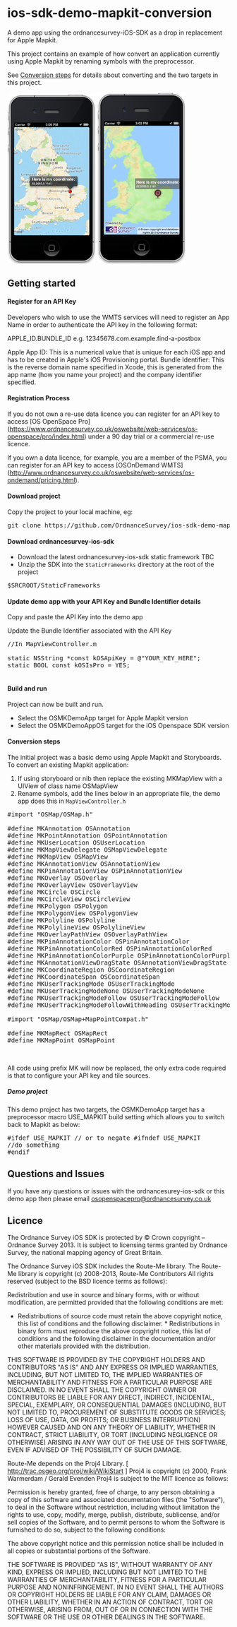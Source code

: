 ios-sdk-demo-mapkit-conversion
==============================

A demo app using the ordnancesurvey-iOS-SDK as a drop in replacement for Apple Mapkit.

This project contains an example of how convert an application currently using Apple Mapkit by renaming symbols with the preprocessor.

See [Conversion steps](#conversion-steps) for details about converting and the two targets in this project.


![ScreenShot](https://github.com/OrdnanceSurvey/ios-sdk-demo-mapkit-conversion/raw/master/screenshot-mk.png "Screenshot of mapkit-conversion app")
![ScreenShot](https://github.com/OrdnanceSurvey/ios-sdk-demo-mapkit-conversion/raw/master/screenshot-os.png "Screenshot of mapkit-conversion OS app")


Getting started
---


#### Register for an API Key

Developers who wish to use the WMTS services will need to register an App Name in order to authenticate the API key in the following format:

APPLE_ID.BUNDLE_ID e.g. 12345678.com.example.find-a-postbox 

Apple App ID: This is a numerical value that is unique for each iOS app and has to be created in Apple's iOS Provisioning portal.
Bundle Identifier: This is the reverse domain name specified in Xcode, this is generated from the app name (how you name your project) and the company identifier specified. 

#### Registration Process

If you do not own a re-use data licence you can register for an API key to access [OS OpenSpace Pro] (https://www.ordnancesurvey.co.uk/oswebsite/web-services/os-openspace/pro/index.html) under a 90 day trial or a commercial re-use licence. 

If you own a data licence, for example, you are a member of the PSMA, you can register for an API key to access [OSOnDemand WMTS] (http://www.ordnancesurvey.co.uk/oswebsite/web-services/os-ondemand/pricing.html).

#### Download project

Copy the project to your local machine, eg:

<pre>
git clone https://github.com/OrdnanceSurvey/ios-sdk-demo-mapkit-conversion.git
</pre>

#### Download ordnancesurvey-ios-sdk

- Download the latest ordnancesurvey-ios-sdk static framework TBC 
- Unzip the SDK into the `StaticFrameworks` directory at the root of the project

<pre>
$SRCROOT/StaticFrameworks
</pre>
 

#### Update demo app with your API Key and Bundle Identifier details

Copy and paste the API Key into the demo app

Update the Bundle Identifier associated with the API Key

<pre>
//In MapViewController.m

static NSString *const kOSApiKey = @"YOUR_KEY_HERE";
static BOOL const kOSIsPro = YES;

</pre>

#### Build and run

Project can now be built and run.

- Select the OSMKDemoApp target for Apple Mapkit version
- Select the OSMKDemoAppOS target for the iOS Openspace SDK version

#### Conversion steps

The initial project was a basic demo using Apple Mapkit and Storyboards. To convert an existing Mapkit application:

1. If using storyboard or nib then replace the existing MKMapView with a UIView of class name OSMapView
2. Rename symbols, add the lines below in an appropriate file, the demo app does this in `MapViewController.h`

<pre>
#import "OSMap/OSMap.h"

#define MKAnnotation OSAnnotation
#define MKPointAnnotation OSPointAnnotation
#define MKUserLocation OSUserLocation
#define MKMapViewDelegate OSMapViewDelegate
#define MKMapView OSMapView
#define MKAnnotationView OSAnnotationView
#define MKPinAnnotationView OSPinAnnotationView
#define MKOverlay OSOverlay
#define MKOverlayView OSOverlayView
#define MKCircle OSCircle
#define MKCircleView OSCircleView
#define MKPolygon OSPolygon
#define MKPolygonView OSPolygonView
#define MKPolyline OSPolyline
#define MKPolylineView OSPolylineView
#define MKOverlayPathView OSOverlayPathView
#define MKPinAnnotationColor OSPinAnnotationColor
#define MKPinAnnotationColorRed OSPinAnnotationColorRed
#define MKPinAnnotationColorPurple OSPinAnnotationColorPurple
#define MKAnnotationViewDragState OSAnnotationViewDragState
#define MKCoordinateRegion OSCoordinateRegion
#define MKCoordinateSpan OSCoordinateSpan
#define MKUserTrackingMode OSUserTrackingMode
#define MKUserTrackingModeNone OSUserTrackingModeNone
#define MKUserTrackingModeFollow OSUserTrackingModeFollow
#define MKUserTrackingModeFollowWithHeading OSUserTrackingModeFollowWithHeading

#import "OSMap/OSMap+MapPointCompat.h"

#define MKMapRect OSMapRect
#define MKMapPoint OSMapPoint

 </pre>


All code using prefix MK will now be replaced, the only extra code required is that to configure your API key and tile sources.

##### Demo project

This demo project has two targets, the OSMKDemoApp target has a preprocessor macro USE_MAPKIT build setting which allows you to switch back to Mapkit as below:

<pre>
#ifdef USE_MAPKIT // or to negate #ifndef USE_MAPKIT
//do something
#endif
</pre>


Questions and Issues
-------

If you have any questions or issues with the ordnancesurey-ios-sdk or this demo app then please email osopenspacepro@ordnancesurvey.co.uk


Licence
-------

The Ordnance Survey iOS SDK is protected by © Crown copyright – Ordnance
Survey 2013. It is subject to licensing terms granted by Ordnance Survey, the
national mapping agency of Great Britain.

The Ordnance Survey iOS SDK includes the Route-Me library. The Route-Me
library is copyright (c) 2008-2013, Route-Me Contributors All rights reserved
(subject to the BSD licence terms as follows):

Redistribution and use in source and binary forms, with or without
modification, are permitted provided that the following conditions are met:

* Redistributions of source code must retain the above copyright notice, this
  list of conditions and the following disclaimer. * Redistributions in binary
  form must reproduce the above copyright notice, this list of conditions and
  the following disclaimer in the documentation and/or other materials provided
  with the distribution.

THIS SOFTWARE IS PROVIDED BY THE COPYRIGHT HOLDERS AND CONTRIBUTORS "AS IS"
AND ANY EXPRESS OR IMPLIED WARRANTIES, INCLUDING, BUT NOT LIMITED TO, THE
IMPLIED WARRANTIES OF MERCHANTABILITY AND FITNESS FOR A PARTICULAR PURPOSE ARE
DISCLAIMED. IN NO EVENT SHALL THE COPYRIGHT OWNER OR CONTRIBUTORS BE LIABLE
FOR ANY DIRECT, INDIRECT, INCIDENTAL, SPECIAL, EXEMPLARY, OR CONSEQUENTIAL
DAMAGES (INCLUDING, BUT NOT LIMITED TO, PROCUREMENT OF SUBSTITUTE GOODS OR
SERVICES; LOSS OF USE, DATA, OR PROFITS; OR BUSINESS INTERRUPTION) HOWEVER
CAUSED AND ON ANY THEORY OF LIABILITY, WHETHER IN CONTRACT, STRICT LIABILITY,
OR TORT (INCLUDING NEGLIGENCE OR OTHERWISE) ARISING IN ANY WAY OUT OF THE USE
OF THIS SOFTWARE, EVEN IF ADVISED OF THE POSSIBILITY OF SUCH DAMAGE.

Route-Me depends on the Proj4 Library. [ http://trac.osgeo.org/proj/wiki/WikiStart ]
Proj4 is copyright (c) 2000, Frank
Warmerdam / Gerald Evenden Proj4 is subject to the MIT licence as follows:

Permission is hereby granted, free of charge, to any person obtaining a copy
of this software and associated documentation files (the "Software"), to deal
in the Software without restriction, including without limitation the rights
to use, copy, modify, merge, publish, distribute, sublicense, and/or sell
copies of the Software, and to permit persons to whom the Software is
furnished to do so, subject to the following conditions:

The above copyright notice and this permission notice shall be included in
all copies or substantial portions of the Software.

THE SOFTWARE IS PROVIDED "AS IS", WITHOUT WARRANTY OF ANY KIND, EXPRESS OR
IMPLIED, INCLUDING BUT NOT LIMITED TO THE WARRANTIES OF MERCHANTABILITY,
FITNESS FOR A PARTICULAR PURPOSE AND NONINFRINGEMENT. IN NO EVENT SHALL THE
AUTHORS OR COPYRIGHT HOLDERS BE LIABLE FOR ANY CLAIM, DAMAGES OR OTHER
LIABILITY, WHETHER IN AN ACTION OF CONTRACT, TORT OR OTHERWISE, ARISING FROM,
OUT OF OR IN CONNECTION WITH THE SOFTWARE OR THE USE OR OTHER DEALINGS IN THE
SOFTWARE.
